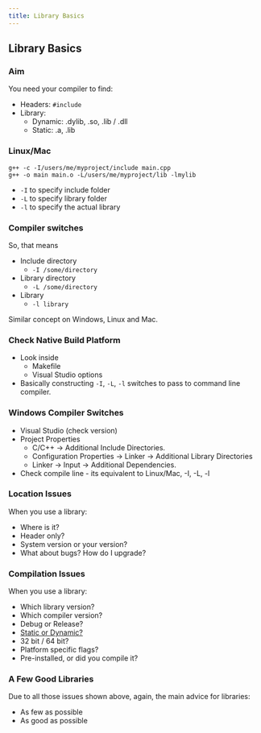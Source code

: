 ```yaml
---
title: Library Basics
---
```


## Library Basics

### Aim

You need your compiler to find:

* Headers: ```#include```
* Library:
    * Dynamic: .dylib, .so, .lib / .dll
    * Static: .a, .lib


### Linux/Mac

```
g++ -c -I/users/me/myproject/include main.cpp
g++ -o main main.o -L/users/me/myproject/lib -lmylib
```

* ```-I``` to specify include folder
* ```-L``` to specify library folder
* ```-l``` to specify the actual library


### Compiler switches

So, that means

* Include directory
    * ```-I /some/directory``` 
* Library directory
    * ```-L /some/directory``` 
* Library
    * ```-l library``` 

Similar concept on Windows, Linux and Mac.


### Check Native Build Platform

* Look inside
    * Makefile
    * Visual Studio options
* Basically constructing ```-I```, ```-L```, ```-l``` switches to pass to command line compiler.        


### Windows Compiler Switches

* Visual Studio (check version)
* Project Properties
    * C/C++ -> Additional Include Directories.
    * Configuration Properties -> Linker -> Additional Library Directories
    * Linker -> Input -> Additional Dependencies.
* Check compile line - its equivalent to Linux/Mac, -I, -L, -l


### Location Issues

When you use a library:

* Where is it?
* Header only?
* System version or your version?
* What about bugs? How do I upgrade?


### Compilation Issues

When you use a library:

* Which library version?
* Which compiler version?
* Debug or Release?
* [Static or Dynamic?](http://www.learncpp.com/cpp-tutorial/a1-static-and-dynamic-libraries/)
* 32 bit / 64 bit?
* Platform specific flags?
* Pre-installed, or did you compile it?


### A Few Good Libraries

Due to all those issues shown above, again, the main advice for libraries:

* As few as possible
* As good as possible